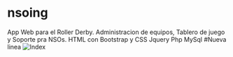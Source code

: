 # nsoing
App Web para el Roller Derby.
 Administracion de equipos, Tablero de juego y Soporte pra NSOs.
HTML con Bootstrap y CSS
Jquery
Php
MySql
#Nueva linea
![Index](http://nsoing.zapto.org/nsoing/img/nsoingIndex.png)
